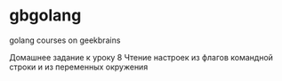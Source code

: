 # gbgolang
golang courses on geekbrains

Домашнее задание к уроку 8
Чтение настроек из флагов командной строки и из переменных окружения

